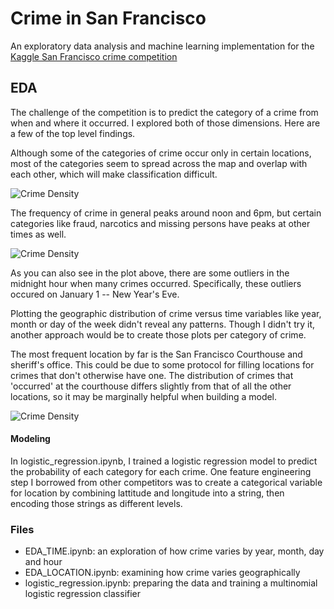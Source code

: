 # Crime in San Francisco
An exploratory data analysis and machine learning implementation for the [Kaggle San Francisco crime competition][1]

## EDA
The challenge of the competition is to predict the category of a crime from when and where it occurred. I explored both of those dimensions. Here are a few of the top level findings.

Although some of the categories of crime occur only in certain locations, most of the categories seem to spread across the map and overlap with each other, which will make classification difficult.

![Crime Density](https://raw.githubusercontent.com/ryankresse/sf_crime/master/imgs/crime_density.png)

The frequency of crime in general peaks around noon and 6pm, but certain categories like fraud, narcotics and missing persons have peaks at other times as well.

![Crime Density](https://raw.githubusercontent.com/ryankresse/sf_crime/master/imgs/crimes_by_hour.png)

As you can also see in the plot above, there are some outliers in the midnight hour when many crimes occurred. Specifically, these outliers occured on January 1 -- New Year's Eve.

Plotting the geographic distribution of crime versus time variables like year, month or day of the week didn't reveal any patterns. Though I didn't try it, another approach would be to create those plots per category of crime.

The most frequent location by far is the San Francisco Courthouse and sheriff's office. This could be due to some protocol for filling locations for crimes that don't otherwise have one. The distribution of crimes that 'occurred' at the courthouse differs 
slightly from that of all the other locations, so it may be marginally helpful when building a model.

![Crime Density](https://raw.githubusercontent.com/ryankresse/sf_crime/master/coords.png)


#### Modeling
In logistic_regression.ipynb, I trained a logistic regression model to predict the probability of each category for each crime. One feature engineering step I borrowed from other competitors was to create a categorical variable for location by combining lattitude and longitude into a string, then encoding those strings as different levels.




### Files
* EDA_TIME.ipynb: an exploration of how crime varies by year, month, day and hour
* EDA_LOCATION.ipynb: examining how crime varies geographically
* logistic_regression.ipynb: preparing the data and training a multinomial logistic regression classifier

[1]: https://www.kaggle.com/c/sf-crime

